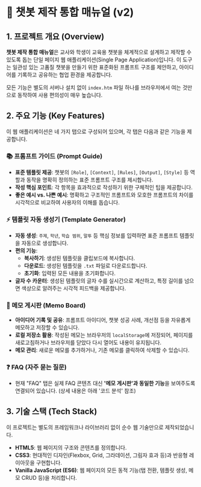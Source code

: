 # 🤖 챗봇 제작 통합 매뉴얼 (v2)

## 1. 프로젝트 개요 (Overview)

**챗봇 제작 통합 매뉴얼**은 교사와 학생이 교육용 챗봇을 체계적으로 설계하고 제작할 수 있도록 돕는 단일 페이지 웹 애플리케이션(Single Page Application)입니다. 이 도구는 일관성 있는 고품질 챗봇을 만들기 위한 표준화된 프롬프트 구조를 제안하고, 아이디어를 기록하고 공유하는 협업 환경을 제공합니다.

모든 기능은 별도의 서버나 설치 없이 `index.htm` 파일 하나를 브라우저에서 여는 것만으로 동작하여 사용 편의성이 매우 높습니다.

## 2. 주요 기능 (Key Features)

이 웹 애플리케이션은 네 가지 탭으로 구성되어 있으며, 각 탭은 다음과 같은 기능을 제공합니다.

### 📚 프롬프트 가이드 (Prompt Guide)
- **표준 템플릿 제공**: 챗봇의 `[Role]`, `[Context]`, `[Rules]`, `[Output]`, `[Style]` 등 역할과 동작을 명확히 정의하는 표준 프롬프트 구조를 제시합니다.
- **작성 핵심 포인트**: 각 항목을 효과적으로 작성하기 위한 구체적인 팁을 제공합니다.
- **좋은 예시 vs. 나쁜 예시**: 명확하고 구조적인 프롬프트와 모호한 프롬프트의 차이를 시각적으로 비교하여 사용자의 이해를 돕습니다.

### ⚡ 템플릿 자동 생성기 (Template Generator)
- **자동 생성**: `주제`, `학년`, `학습 범위`, `말투` 등 핵심 정보를 입력하면 표준 프롬프트 템플릿을 자동으로 생성합니다.
- **편의 기능**:
    - **복사하기**: 생성된 템플릿을 클립보드에 복사합니다.
    - **다운로드**: 생성된 템플릿을 `.txt` 파일로 다운로드합니다.
    - **초기화**: 입력된 모든 내용을 초기화합니다.
- **글자 수 카운터**: 생성된 템플릿의 글자 수를 실시간으로 계산하고, 특정 길이를 넘으면 색상으로 알려주는 시각적 피드백을 제공합니다.

### 📝 메모 게시판 (Memo Board)
- **아이디어 기록 및 공유**: 프롬프트 아이디어, 챗봇 성공 사례, 개선점 등을 자유롭게 메모하고 저장할 수 있습니다.
- **로컬 저장소 활용**: 작성된 메모는 브라우저의 `localStorage`에 저장되어, 페이지를 새로고침하거나 브라우저를 닫았다 다시 열어도 내용이 유지됩니다.
- **메모 관리**: 새로운 메모를 추가하거나, 기존 메모를 클릭하여 삭제할 수 있습니다.

### ❓ FAQ (자주 묻는 질문)
- 현재 "FAQ" 탭은 실제 FAQ 콘텐츠 대신 **'메모 게시판'과 동일한 기능**을 보여주도록 연결되어 있습니다. (상세 내용은 아래 '코드 분석' 참조)

## 3. 기술 스택 (Tech Stack)

이 프로젝트는 별도의 프레임워크나 라이브러리 없이 순수 웹 기술만으로 제작되었습니다.

- **HTML5**: 웹 페이지의 구조와 콘텐츠를 정의합니다.
- **CSS3**: 현대적인 디자인(Flexbox, Grid, 그라데이션, 그림자 효과 등)과 반응형 레이아웃을 구현합니다.
- **Vanilla JavaScript (ES6)**: 웹 페이지의 모든 동적 기능(탭 전환, 템플릿 생성, 메모 CRUD 등)을 처리합니다.
